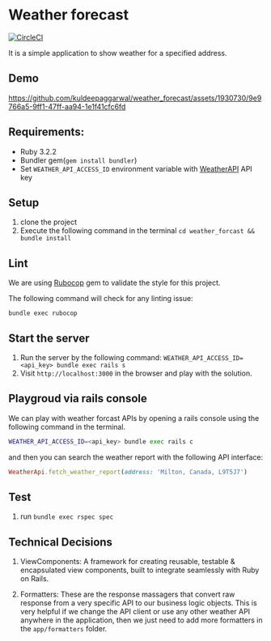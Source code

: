 # Weather forecast

[![CircleCI](https://dl.circleci.com/status-badge/img/gh/kuldeepaggarwal/weather_forecast/tree/main.svg?style=svg&circle-token=eb7bbd9a7e13f039ecccc4a51579584b3d16a159)](https://dl.circleci.com/status-badge/redirect/gh/kuldeepaggarwal/weather_forecast/tree/main)

It is a simple application to show weather for a specified address.

## Demo

https://github.com/kuldeepaggarwal/weather_forecast/assets/1930730/9e9766a5-9ff1-47ff-aa94-1e1f41cfc6fd

## Requirements:

- Ruby 3.2.2
- Bundler gem(`gem install bundler`)
- Set `WEATHER_API_ACCESS_ID` environment variable with [WeatherAPI](https://www.weatherapi.com/) API key

## Setup

1. clone the project
2. Execute the following command in the terminal `cd weather_forcast && bundle install`

## Lint

We are using [Rubocop](https://github.com/rubocop/rubocop) gem to validate the style for this project.

The following command will check for any linting issue:

```
bundle exec rubocop
```

## Start the server

1. Run the server by the following command:
    `WEATHER_API_ACCESS_ID=<api_key> bundle exec rails s`
2. Visit `http://localhost:3000` in the browser and play with the solution.

## Playgroud via rails console

We can play with weather forcast APIs by opening a rails console using the following command in the terminal.

```sh
WEATHER_API_ACCESS_ID=<api_key> bundle exec rails c
```

and then you can search the weather report with the following API interface:

```rb
WeatherApi.fetch_weather_report(address: 'Milton, Canada, L9T5J7')
```

## Test

1. run `bundle exec rspec spec`

## Technical Decisions

1. ViewComponents: A framework for creating reusable, testable & encapsulated view components, built to integrate seamlessly with Ruby on Rails.

2. Formatters: These are the response massagers that convert raw response from a very specific API to our business logic objects. This is very helpful if we change the API client or use any other weather API anywhere in the application, then we just need to add more formatters in the `app/formatters` folder.
